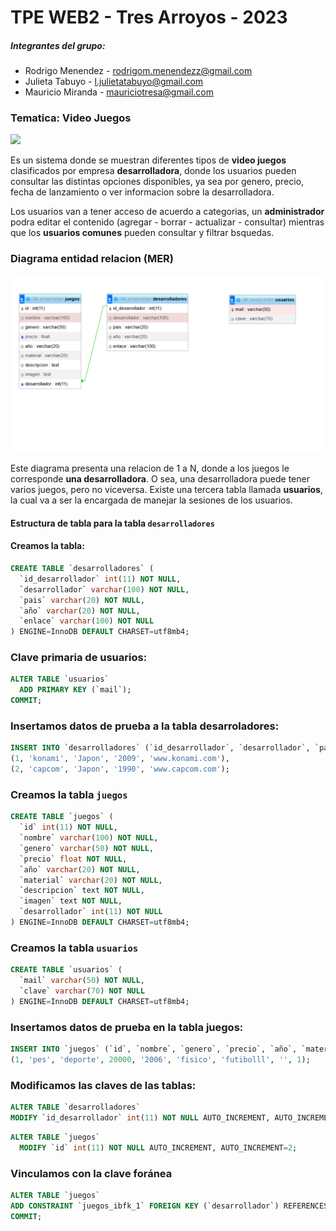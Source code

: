 # TPE WEB2 - Tres Arroyos - 2023

##### *Integrantes del grupo:*

- Rodrigo Menendez - rodrigom.menendezz@gmail.com
- Julieta Tabuyo - l.julietatabuyo@gmail.com 
- Mauricio Miranda - mauriciotresa@gmail.com

### Tematica: **Video Juegos**

![](https://media.istockphoto.com/id/1334436084/es/foto/vista-de-arriba-hacia-abajo-de-coloridos-accesorios-de-juego-iluminados-sobre-la-mesa.jpg?s=612x612&w=0&k=20&c=fcCloH-zF7rFZzUYq6-jFpbEuq5DiipnHX5ZZWHRThE=)


Es un sistema donde se muestran diferentes tipos de **video juegos** clasificados por empresa **desarrolladora**, donde los usuarios pueden consultar las distintas opciones disponibles, ya sea por genero, precio, fecha de lanzamiento o ver informacion sobre la desarrolladora.

Los usuarios van a tener acceso de acuerdo a categorias, un **administrador** podra editar el contenido (agregar - borrar - actualizar - consultar) mientras que los **usuarios comunes** pueden consultar y filtrar bsquedas.
### Diagrama entidad relacion (MER)
![](imagentp.png)

Este diagrama presenta una relacion de 1 a N, donde a los juegos le corresponde **una desarrolladora**. O sea, una desarrolladora puede tener varios juegos, pero no viceversa. Existe una tercera tabla llamada **usuarios**, la cual va a ser la encargada de manejar la sesiones de los usuarios. 

#### Estructura de tabla para la tabla `desarrolladores` 
#### Creamos la tabla:
```SQL
CREATE TABLE `desarrolladores` (
  `id_desarrollador` int(11) NOT NULL,
  `desarrollador` varchar(100) NOT NULL,
  `pais` varchar(20) NOT NULL,
  `año` varchar(20) NOT NULL,
  `enlace` varchar(100) NOT NULL
) ENGINE=InnoDB DEFAULT CHARSET=utf8mb4;
```
### Clave primaria de **usuarios**: 

```SQL
ALTER TABLE `usuarios`
  ADD PRIMARY KEY (`mail`);
COMMIT;
```

### Insertamos datos de prueba a la tabla desarroladores:
```SQL
INSERT INTO `desarrolladores` (`id_desarrollador`, `desarrollador`, `pais`, `año`, `enlace`) VALUES
(1, 'konami', 'Japon', '2009', 'www.konami.com'),
(2, 'capcom', 'Japon', '1990', 'www.capcom.com');
```

### Creamos la tabla `juegos`
```SQL
CREATE TABLE `juegos` (
  `id` int(11) NOT NULL,
  `nombre` varchar(100) NOT NULL,
  `genero` varchar(50) NOT NULL,
  `precio` float NOT NULL,
  `año` varchar(20) NOT NULL,
  `material` varchar(20) NOT NULL,
  `descripcion` text NOT NULL,
  `imagen` text NOT NULL,
  `desarrollador` int(11) NOT NULL
) ENGINE=InnoDB DEFAULT CHARSET=utf8mb4;
```

### Creamos la tabla `usuarios`
```SQL
CREATE TABLE `usuarios` (
  `mail` varchar(50) NOT NULL,
  `clave` varchar(70) NOT NULL
) ENGINE=InnoDB DEFAULT CHARSET=utf8mb4;

```

### Insertamos datos de prueba en la tabla juegos:
```SQL
INSERT INTO `juegos` (`id`, `nombre`, `genero`, `precio`, `año`, `material`, `descripcion`, `imagen`, `desarrollador`) VALUES
(1, 'pes', 'deporte', 20000, '2006', 'fisico', 'futibolll', '', 1);
```
### Modificamos las **claves** de las tablas:
```SQL
ALTER TABLE `desarrolladores`
MODIFY `id_desarrollador` int(11) NOT NULL AUTO_INCREMENT, AUTO_INCREMENT=3;
```
```SQL
ALTER TABLE `juegos`
  MODIFY `id` int(11) NOT NULL AUTO_INCREMENT, AUTO_INCREMENT=2;
```
### Vinculamos con la clave foránea
```SQL
ALTER TABLE `juegos`
ADD CONSTRAINT `juegos_ibfk_1` FOREIGN KEY (`desarrollador`) REFERENCES`desarrolladores` (`id_desarrollador`);
COMMIT;
```
